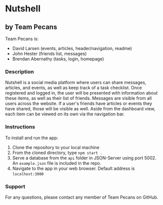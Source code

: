 # Nutshell
## by Team Pecans

Team Pecans is:
- David Larsen (events, articles, header/navigation, readme)
- John Hester (friends list, messages)
- Brendan Abernathy (tasks, login, homepage)

### Description

Nutshell is a social media platform where users can share messages, articles, and events, as well as keep track of a task checklist. Once registered and logged in, the user will be presented with information about these items, as well as their list of friends. Messages are visible from all users across the website. If a user's friends have articles or events they have shared, those will be visible as well. Aside from the dashboard view, each item can be viewed on its own via the navigation bar.

### Instructions

To install and run the app:
1. Clone the repository to your local machine
2. From the cloned directory, type ```npm start .```
3. Serve a database from the ```api``` folder in JSON-Server using port 5002. An ```example.json``` file is included in the repo.
4. Navigate to the app in your web browser. Default address is ```localhost:3000```

### Support
For any questions, please contact any member of Team Pecans on GitHub.